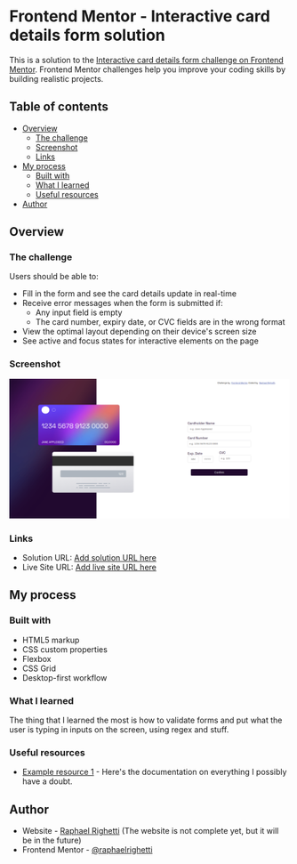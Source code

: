 # Frontend Mentor - Interactive card details form solution

This is a solution to the [Interactive card details form challenge on Frontend Mentor](https://www.frontendmentor.io/challenges/interactive-card-details-form-XpS8cKZDWw). Frontend Mentor challenges help you improve your coding skills by building realistic projects. 

## Table of contents

- [Overview](#overview)
  - [The challenge](#the-challenge)
  - [Screenshot](#screenshot)
  - [Links](#links)
- [My process](#my-process)
  - [Built with](#built-with)
  - [What I learned](#what-i-learned)
  - [Useful resources](#useful-resources)
- [Author](#author)

## Overview

### The challenge

Users should be able to:

- Fill in the form and see the card details update in real-time
- Receive error messages when the form is submitted if:
  - Any input field is empty
  - The card number, expiry date, or CVC fields are in the wrong format
- View the optimal layout depending on their device's screen size
- See active and focus states for interactive elements on the page

### Screenshot

![App Screenshot](images/app-screenshot.png)

### Links

- Solution URL: [Add solution URL here](https://your-solution-url.com)
- Live Site URL: [Add live site URL here](https://your-live-site-url.com)

## My process

### Built with

- HTML5 markup
- CSS custom properties
- Flexbox
- CSS Grid
- Desktop-first workflow

### What I learned

The thing that I learned the most is how to validate forms and put what the user is typing in inputs on the screen, using regex and stuff.

### Useful resources

- [Example resource 1](https://developer.mozilla.org/) - Here's the documentation on everything I possibly have a doubt.

## Author

- Website - [Raphael Righetti](https://www.raphaelrighetti.com) (The website is not complete yet, but it will be in the future)
- Frontend Mentor - [@raphaelrighetti](https://www.frontendmentor.io/profile/raphaelrighetti)

